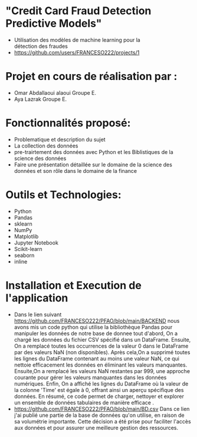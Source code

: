 # "Credit Card Fraud Detection Predictive Models" 
- Utilisation des modèles de machine learning pour la détection des fraudes
- https://github.com/users/FRANCESO222/projects/1


# Projet en cours de réalisation par :
- Omar Abdallaoui alaoui Groupe E.
- Aya Lazrak Groupe E.

# Fonctionnalités proposé:
- Problematique et description du sujet
- La collection des données
- pre-trairtement des données avec Python et les Biblistiques de la science des données
- Faire une présentation détaillée sur le domaine de la science des données et son rôle dans le domaine de la finance

# Outils et  Technologies:
- Python
- Pandas
- sklearn
- NumPy
- Matplotlib
- Jupyter Notebook
- Scikit-learn
- seaborn
- inline 

# Installation et Execution de l'application 
- Dans le lien suivant https://github.com/FRANCESO222/PFAO/blob/main/BACKEND  nous avons mis un code python qui utilise la bibliothèque Pandas pour manipuler les données de notre base de donnee tout d'abord, On a chargé les données du fichier CSV spécifié dans un DataFrame. Ensuite, On a remplacé toutes les occurrences de la valeur 0 dans le DataFrame par des valeurs NaN (non disponibles). Après cela,On a  supprimé toutes les lignes du DataFrame contenant au moins une valeur NaN, ce qui nettoie efficacement les données en éliminant les valeurs manquantes. Ensuite,On a  remplacé les valeurs NaN restantes par 999, une approche courante pour gérer les valeurs manquantes dans les données numériques. Enfin, On a  affiché les lignes du DataFrame où la valeur de la colonne 'Time' est égale à 0, offrant ainsi un aperçu spécifique des données. En résumé, ce code permet de charger, nettoyer et explorer un ensemble de données tabulaires de manière efficace .
- https://github.com/FRANCESO222/PFAO/blob/main/BD.csv Dans ce lien j'ai publié une partie de la base de données qu'on utilise, en raison de sa volumétrie importante. Cette décision a été prise pour faciliter l'accès aux données et pour assurer une meilleure gestion des ressources.

